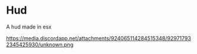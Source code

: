 # Hud
A hud made in esx

https://media.discordapp.net/attachments/924065114284515348/929717932345425930/unknown.png
